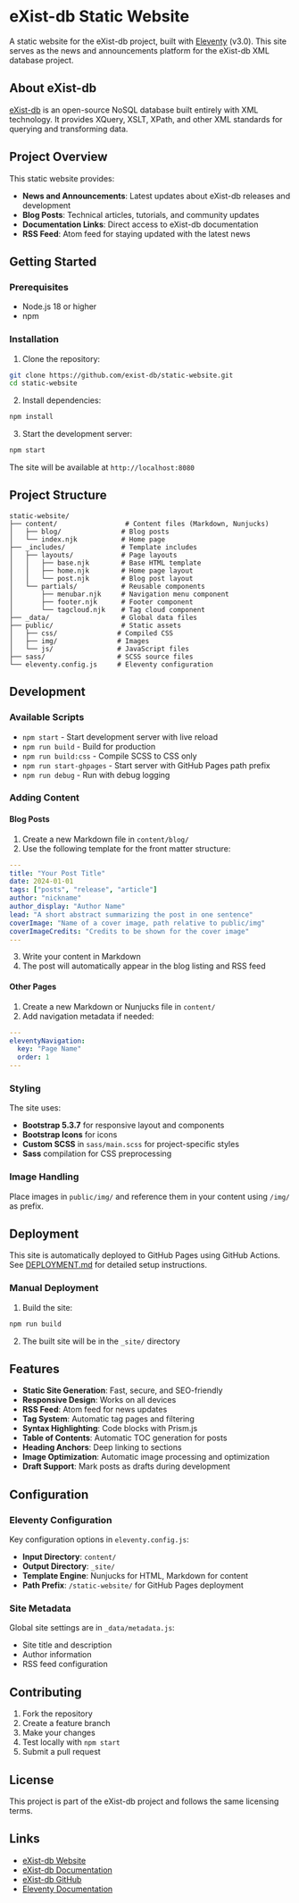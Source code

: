 # eXist-db Static Website

A static website for the eXist-db project, built with [Eleventy](https://www.11ty.dev/) (v3.0). This site serves as the news and announcements platform for the eXist-db XML database project.

## About eXist-db

[eXist-db](https://exist-db.org/) is an open-source NoSQL database built entirely with XML technology. It provides XQuery, XSLT, XPath, and other XML standards for querying and transforming data.

## Project Overview

This static website provides:
- **News and Announcements**: Latest updates about eXist-db releases and development
- **Blog Posts**: Technical articles, tutorials, and community updates
- **Documentation Links**: Direct access to eXist-db documentation
- **RSS Feed**: Atom feed for staying updated with the latest news

## Getting Started

### Prerequisites

- Node.js 18 or higher
- npm

### Installation

1. Clone the repository:
```bash
git clone https://github.com/exist-db/static-website.git
cd static-website
```

2. Install dependencies:
```bash
npm install
```

3. Start the development server:
```bash
npm start
```

The site will be available at `http://localhost:8080`

## Project Structure

```
static-website/
├── content/                 # Content files (Markdown, Nunjucks)
│   ├── blog/               # Blog posts
│   └── index.njk           # Home page
├── _includes/              # Template includes
│   ├── layouts/            # Page layouts
│   │   ├── base.njk        # Base HTML template
│   │   ├── home.njk        # Home page layout
│   │   └── post.njk        # Blog post layout
│   └── partials/           # Reusable components
│       ├── menubar.njk     # Navigation menu component
│       ├── footer.njk      # Footer component
│       └── tagcloud.njk    # Tag cloud component
├── _data/                  # Global data files
├── public/                 # Static assets
│   ├── css/               # Compiled CSS
│   ├── img/               # Images
│   └── js/                # JavaScript files
├── sass/                  # SCSS source files
└── eleventy.config.js     # Eleventy configuration
```

## Development

### Available Scripts

- `npm start` - Start development server with live reload
- `npm run build` - Build for production
- `npm run build:css` - Compile SCSS to CSS only
- `npm run start-ghpages` - Start server with GitHub Pages path prefix
- `npm run debug` - Run with debug logging

### Adding Content

#### Blog Posts

1. Create a new Markdown file in `content/blog/`
2. Use the following template for the front matter structure:
```yaml
---
title: "Your Post Title"
date: 2024-01-01
tags: ["posts", "release", "article"]
author: "nickname"
author_display: "Author Name"
lead: "A short abstract summarizing the post in one sentence"
coverImage: "Name of a cover image, path relative to public/img"
coverImageCredits: "Credits to be shown for the cover image"
---
```

3. Write your content in Markdown
4. The post will automatically appear in the blog listing and RSS feed

#### Other Pages

1. Create a new Markdown or Nunjucks file in `content/`
2. Add navigation metadata if needed:
```yaml
---
eleventyNavigation:
  key: "Page Name"
  order: 1
---
```

### Styling

The site uses:
- **Bootstrap 5.3.7** for responsive layout and components
- **Bootstrap Icons** for icons
- **Custom SCSS** in `sass/main.scss` for project-specific styles
- **Sass** compilation for CSS preprocessing

### Image Handling

Place images in `public/img/` and reference them in your content using `/img/` as prefix.

## Deployment

This site is automatically deployed to GitHub Pages using GitHub Actions. See [DEPLOYMENT.md](DEPLOYMENT.md) for detailed setup instructions.

### Manual Deployment

1. Build the site:
```bash
npm run build
```

2. The built site will be in the `_site/` directory

## Features

- **Static Site Generation**: Fast, secure, and SEO-friendly
- **Responsive Design**: Works on all devices
- **RSS Feed**: Atom feed for news updates
- **Tag System**: Automatic tag pages and filtering
- **Syntax Highlighting**: Code blocks with Prism.js
- **Table of Contents**: Automatic TOC generation for posts
- **Heading Anchors**: Deep linking to sections
- **Image Optimization**: Automatic image processing and optimization
- **Draft Support**: Mark posts as drafts during development

## Configuration

### Eleventy Configuration

Key configuration options in `eleventy.config.js`:
- **Input Directory**: `content/`
- **Output Directory**: `_site/`
- **Template Engine**: Nunjucks for HTML, Markdown for content
- **Path Prefix**: `/static-website/` for GitHub Pages deployment

### Site Metadata

Global site settings are in `_data/metadata.js`:
- Site title and description
- Author information
- RSS feed configuration

## Contributing

1. Fork the repository
2. Create a feature branch
3. Make your changes
4. Test locally with `npm start`
5. Submit a pull request

## License

This project is part of the eXist-db project and follows the same licensing terms.

## Links

- [eXist-db Website](https://exist-db.org/)
- [eXist-db Documentation](https://exist-db.org/exist/apps/doc/index.html)
- [eXist-db GitHub](https://github.com/exist-db/exist)
- [Eleventy Documentation](https://www.11ty.dev/docs/)
